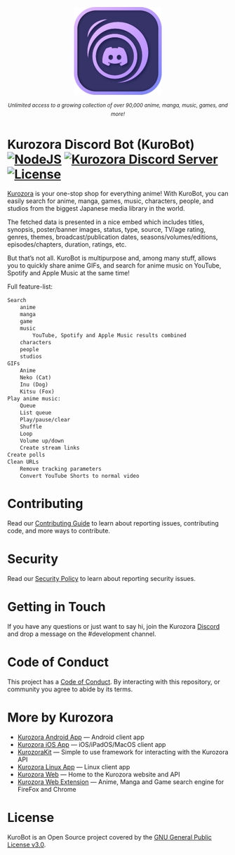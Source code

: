 <p></p>

<p align="center"><img src=".github/Assets/Kurozora.png" width="200px"></p>

<p align="center">
    <sup><em>Unlimited access to a growing collection of over 90,000 anime, manga, music, games, and more!</em></sup>
</p>

# Kurozora Discord Bot (KuroBot) [![NodeJS](https://img.shields.io/badge/NodeJS%2019.x-green.svg?style=flat&logo=nodedotjs&logoColor=white&color=339933)](https://nodejs.org) [![Kurozora Discord Server](https://img.shields.io/discord/449250093623934977?style=flat&label=&logo=Discord&logoColor=white&color=7289DA)](https://discord.gg/f3QFzGqsah) [![License](https://img.shields.io/badge/License-GPLv3-blue.svg?style=flat)](LICENSE)

[Kurozora](https://kurozora.app) is your one-stop shop for everything anime!
With KuroBot, you can easily search for anime, manga, games, music, characters, people, and studios from the biggest Japanese media library in the world.

The fetched data is presented in a nice embed which includes titles, synopsis, poster/banner images, status, type, source, TV/age rating, genres, themes, broadcast/publication dates, seasons/volumes/editions, episodes/chapters, duration, ratings, etc.

But that’s not all. KuroBot is multipurpose and, among many stuff, allows you to quickly share anime GIFs, and search for anime music on YouTube, Spotify and Apple Music at the same time!

Full feature-list:

    Search
        anime
        manga
        game
        music
            YouTube, Spotify and Apple Music results combined
        characters
        people
        studios
    GIFs
        Anime
        Neko (Cat)
        Inu (Dog)
        Kitsu (Fox)
    Play anime music:
        Queue
        List queue
        Play/pause/clear
        Shuffle
        Loop
        Volume up/down
        Create stream links
    Create polls
    Clean URLs
        Remove tracking parameters
        Convert YouTube Shorts to normal video

# Contributing

Read our [Contributing Guide](CONTRIBUTING.md) to learn about reporting issues, contributing code, and more ways to contribute.

# Security

Read our [Security Policy](SECURITY.md) to learn about reporting security issues.

# Getting in Touch

If you have any questions or just want to say hi, join the Kurozora [Discord](https://discord.gg/f3QFzGqsah) and drop a message on the #development channel.

# Code of Conduct

This project has a [Code of Conduct](CODE_OF_CONDUCT.md). By interacting with this repository, or community you agree to abide by its terms.

# More by Kurozora

- [Kurozora Android App](https://github.com/kurozora/kurozora-android) — Android client app
- [Kurozora iOS App](https://github.com/kurozora/kurozora-app) — iOS/iPadOS/MacOS client app
- [KurozoraKit](https://github.com/kurozora/KurozoraKit) — Simple to use framework for interacting with the Kurozora API
- [Kurozora Linux App](https://github.com/kurozora/kurozora-linux) — Linux client app
- [Kurozora Web](https://github.com/kurozora/kurozora-web) — Home to the Kurozora website and API
- [Kurozora Web Extension](https://github.com/Kurozora/kurozora-extension) — Anime, Manga and Game search engine for FireFox and Chrome

# License

KuroBot is an Open Source project covered by the [GNU General Public License v3.0](LICENSE).
